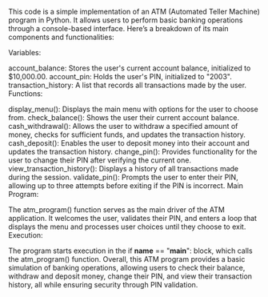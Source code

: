 This code is a simple implementation of an ATM (Automated Teller Machine) program in Python. It allows users to perform basic banking operations through a console-based interface. Here’s a breakdown of its main components and functionalities:

Variables:

account_balance: Stores the user's current account balance, initialized to $10,000.00.
account_pin: Holds the user's PIN, initialized to "2003".
transaction_history: A list that records all transactions made by the user.
Functions:

display_menu(): Displays the main menu with options for the user to choose from.
check_balance(): Shows the user their current account balance.
cash_withdrawal(): Allows the user to withdraw a specified amount of money, checks for sufficient funds, and updates the transaction history.
cash_deposit(): Enables the user to deposit money into their account and updates the transaction history.
change_pin(): Provides functionality for the user to change their PIN after verifying the current one.
view_transaction_history(): Displays a history of all transactions made during the session.
validate_pin(): Prompts the user to enter their PIN, allowing up to three attempts before exiting if the PIN is incorrect.
Main Program:

The atm_program() function serves as the main driver of the ATM application. It welcomes the user, validates their PIN, and enters a loop that displays the menu and processes user choices until they choose to exit.
Execution:

The program starts execution in the if __name__ == "__main__": block, which calls the atm_program() function.
Overall, this ATM program provides a basic simulation of banking operations, allowing users to check their balance, withdraw and deposit money, change their PIN, and view their transaction history, all while ensuring security through PIN validation.
